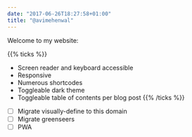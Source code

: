 ```yaml
---
date: "2017-06-26T18:27:58+01:00"
title: "@avimehenwal"
---
```


Welcome to my website:

{{% ticks %}}
* Screen reader and keyboard accessible
* Responsive
* Numerous shortcodes
* Toggleable dark theme
* Toggleable table of contents per blog post
{{% /ticks %}}


- [ ] Migrate visually-define to this domain
- [ ] Migrate greenseers
- [ ] PWA
